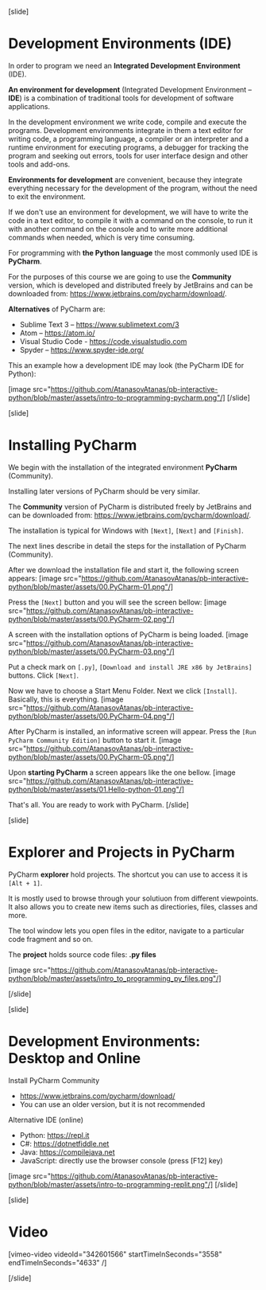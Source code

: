 [slide]
# Development Environments (IDE)
In order to program we need an **Integrated Development Environment** (IDE). 

**An environment for development** (Integrated Development Environment – **IDE**) is a combination of traditional tools for development of software applications. 

In the development environment we write code, compile and execute the programs. Development environments integrate in them a text editor for writing code, a programming language, a compiler or an interpreter and a runtime environment for executing programs, a debugger for tracking the program and seeking out errors, tools for user interface design and other tools and add-ons.

**Environments for development** are convenient, because they integrate everything necessary for the development of the program, without the need to exit the environment. 

If we don't use an environment for development, we will have to write the code in a text editor, to compile it with a command on the console, to run it with another command on the console and to write more additional commands when needed, which is very time consuming. 

For programming with **the Python language** the most commonly used IDE is **PyCharm**.

For the purposes of this course we are going to use the **Community** version, which is developed and distributed freely by JetBrains and can be downloaded from: https://www.jetbrains.com/pycharm/download/.

**Alternatives** of PyCharm are:
- Sublime Text 3 – https://www.sublimetext.com/3
- Atom – https://atom.io/
- Visual Studio Code - https://code.visualstudio.com
- Spyder – https://www.spyder-ide.org/

This an example how a development IDE may look (the PyCharm IDE for Python):

[image src="https://github.com/AtanasovAtanas/pb-interactive-python/blob/master/assets/intro-to-programming-pycharm.png"/]
[/slide]

[slide]
# Installing PyCharm
We begin with the installation of the integrated environment **PyCharm** (Community). 

Installing later versions of PyCharm should be very similar.

The **Community** version of PyCharm is distributed freely by JetBrains and can be downloaded from: https://www.jetbrains.com/pycharm/download/.

The installation is typical for Windows with `[Next]`, `[Next]` and `[Finish]`.

The next lines describe in detail the steps for the installation of PyCharm (Community). 

After we download the installation file and start it, the following screen appears:
[image src="https://github.com/AtanasovAtanas/pb-interactive-python/blob/master/assets/00.PyCharm-01.png"/]

Press the `[Next]` button and you will see the screen bellow:
[image src="https://github.com/AtanasovAtanas/pb-interactive-python/blob/master/assets/00.PyCharm-02.png"/]

A screen with the installation options of PyCharm is being loaded. 
[image src="https://github.com/AtanasovAtanas/pb-interactive-python/blob/master/assets/00.PyCharm-03.png"/]

Put a check mark on `[.py]`, `[Download and install JRE x86 by JetBrains]` buttons. Click `[Next]`. 

Now we have to choose a Start Menu Folder. Next we click `[Install]`. Basically, this is everything.
[image src="https://github.com/AtanasovAtanas/pb-interactive-python/blob/master/assets/00.PyCharm-04.png"/]

After PyCharm is installed, an informative screen will appear. Press the `[Run PyCharm Community Edition]` button to start it.
[image src="https://github.com/AtanasovAtanas/pb-interactive-python/blob/master/assets/00.PyCharm-05.png"/]

Upon **starting PyCharm** a screen appears like the one bellow. 
[image src="https://github.com/AtanasovAtanas/pb-interactive-python/blob/master/assets/01.Hello-python-01.png"/]

That's all. You are ready to work with PyCharm.
[/slide]

[slide]
# Explorer and Projects in PyCharm
PyCharm **explorer** hold projects. The shortcut you can use to access it is `[Alt + 1]`.

It is mostly used to browse through your solutiuon from different viewpoints. It also allows you to create new items such as directiories, files, classes and more.

The tool window lets you open files in the editor, navigate to a particular code fragment and so on.

The **project** holds source code files: **.py files**

[image src="https://github.com/AtanasovAtanas/pb-interactive-python/blob/master/assets/intro_to_programming_py_files.png"/]

[/slide]

[slide]
# Development Environments: Desktop and Online
Install PyCharm Community

* https://www.jetbrains.com/pycharm/download/
* You can use an older version, but it is not recommended

Alternative IDE (online)

* Python: https://repl.it
* C#: https://dotnetfiddle.net
* Java: https://compilejava.net 
* JavaScript: directly use the browser console (press \[F12\] key)

[image src="https://github.com/AtanasovAtanas/pb-interactive-python/blob/master/assets/intro-to-programming-replit.png"/]
[/slide]

[slide]
# Video

[vimeo-video videoId="342601566" startTimeInSeconds="3558" endTimeInSeconds="4633" /]

[/slide]